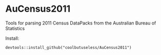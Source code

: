 # AuCensus2011
Tools for parsing 2011 Census DataPacks from the Australian Bureau of Statistics

Install:
```{r}
devtools::install_github("coolbutuseless/AuCensus2011")
```